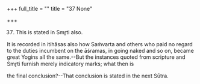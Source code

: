 +++
full_title = ""
title = "37 None"

+++


37. This is stated in Smr̥ti also.

It is recorded in itihāsas also how Saṁvarta and others who paid no regard to the duties incumbent on the āśramas, in going naked and so on, became great Yogins all the same.--But the instances quoted from scripture and Smr̥ti furnish merely indicatory marks; what then is

the final conclusion?--That conclusion is stated in the next Sūtra.

